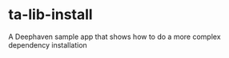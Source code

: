 # ta-lib-install
A Deephaven sample app that shows how to do a more complex dependency installation
